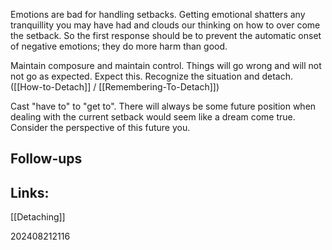
Emotions are bad for handling setbacks. Getting emotional shatters any tranquillity you may have had and clouds our thinking on how to over come the setback. So the first response should be to prevent the automatic onset of negative emotions; they do more harm than good.

Maintain composure and maintain control. Things will go wrong and will not not go as expected. Expect this. Recognize the situation and detach. ([[How-to-Detach]] / [[Remembering-To-Detach]]) 

Cast "have to" to "get to".  There will always be some future position when dealing with the current setback would seem like a dream come true. Consider the perspective of this future you.



## Follow-ups


## Links: 
[[Detaching]]





202408212116
